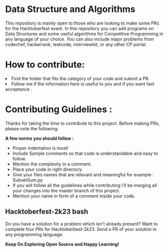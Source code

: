 # Data Structure and Algorithms
This repository is mainly open to those who are looking to make some PRs for the Hacktoberfest event. In this repository you can add programs on Data Structures and some useful algorithms for Competitive Programming in any language of your choice.
You can also include major problems from codechef, hackerrank, leetcode, interviewbit, or any other CP portal.

# How to contribute:
<li>Find the folder that fits the category of your code and submit a PR.</li>
<li>Follow me if the information here is useful to you and if you want fast acceptance .</li>

# Contributing Guidelines :
Thanks for taking the time to contribute to this project. Before making PRs, please note the following:

**A few norms you should follow :**
- Proper indentation is must!
- Include Sample comments so that code is understandable and easy to follow.
- Mention the complexity in a comment.
- Place your code in right directory.
- Give your files names that are relevant and meaningful for example : SubsetSum.py
- If you will follow all the guidelines while contributing I'll be merging all your changes into the master branch of this project.
- Mention your name in form of a comment inside your code. 

<h2>Hacktoberfest-2k23 bash</h2>
<p>Do you have a solution for a problem which isn't already present? Want to complete four PRs for Hacktoberbest-2k23. Send a PR of your solution in any programming language.</p>

**Keep On Exploring Open Source and Happy Learning!**
